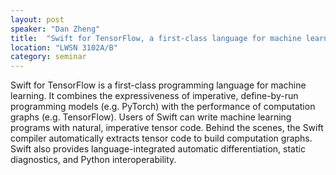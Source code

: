 ```yaml
---
layout: post
speaker: "Dan Zheng"
title:  "Swift for TensorFlow, a first-class language for machine learning"
location: "LWSN 3102A/B"
category: seminar
---
```

Swift for TensorFlow is a first-class programming language for machine learning. It combines the expressiveness of imperative, define-by-run programming models (e.g. PyTorch) with the performance of computation graphs (e.g. TensorFlow). Users of Swift can write machine learning programs with natural, imperative tensor code. Behind the scenes, the Swift compiler automatically extracts tensor code to build computation graphs. Swift also provides language-integrated automatic differentiation, static diagnostics, and Python interoperability.
